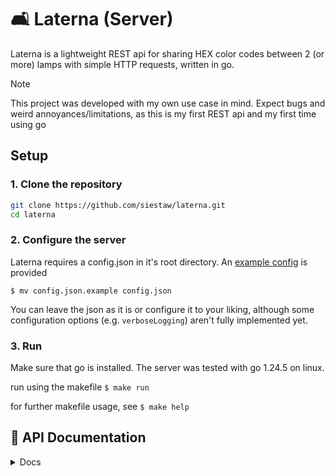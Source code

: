 # 🛋️ Laterna (Server)

Laterna is a lightweight REST api for sharing HEX color codes between 2 (or more) lamps with simple HTTP requests, written in go.

> [!NOTE]
> This project was developed with my own use case in mind.
> Expect bugs and weird annoyances/limitations, as this is my first REST api and my first time using go

## Setup

### 1. Clone the repository

```sh
git clone https://github.com/siestaw/laterna.git
cd laterna
```

### 2. Configure the server

Laterna requires a config.json in it's root directory. An [example config](https://github.com/siestaw/Laterna/blob/main/config.json.example) is provided

`$ mv config.json.example config.json`

You can leave the json as it is or configure it to your liking, although some configuration options (e.g. `verboseLogging`) aren't fully implemented yet.

### 3. Run

Make sure that go is installed. The server was tested with go 1.24.5 on linux.

run using the makefile
`$ make run`

for further makefile usage, see
`$ make help`

## 🛜 API Documentation

<details><summary>Docs</summary>

### Base URL

`http://your-server.com/api/v1`

---

### Authentification

The admin token will be displayed once while starting for the first time. To generate a new one, run with the `--resetAdminToken` flag.

All endpoints require the admin token in the header of the request:

```
Authorization: <token>
```

---

### Routes

#### Controller

| Method | Route          | Description                   | Request Body  |
| ------ | -------------- | ----------------------------- | ------------- |
| POST   | `/controllers` | Create a new controller       | —             |
| DELETE | `/controllers` | Delete an existing controller | `{ "ID": 1 }` |

---

#### Colors

| Method | Route          | Description                                        | Request Body             |
| ------ | -------------- | -------------------------------------------------- | ------------------------ |
| GET    | `/colors/`     | Get the current color of all available controllers | —                        |
| GET    | `/colors/{id}` | Get the current color of a specific controller     | —                        |
| PUT    | `/colors/{id}` | Set the color of a controller                      | `{ "color": "#FF0000" }` |

---

### cURL examples

#### Create a new controller

```bash
$ curl -X POST http://your-server.com/api/v1/controllers \
       -H "Authorization: $TOKEN"
```

ℹ️ Response with the newly assigned ID. The ID will always be the next available one

#### Delete a controller

```bash
$ curl -X DELETE localhost:8080/api/v1/controllers \
       -H "Authorization: $TOKEN" \
       -d '{"ID": 1}'
```

#### Get the current color of all controllers

```bash
$ curl -X GET localhost:8080/api/v1/colors/ \
       -H "Authorization: $TOKEN"
```

#### Get the current color of a specific controller

```bash
$ curl -X GET localhost:8080/api/v1/colors/1 \
       -H "Authorization: $TOKEN"
```

#### Set the color of a controller

```bash
$ curl -X PUT localhost:8080/api/v1/colors/1 \
       -H "Authorization:$TOKEN" \
       -d '{"Color": "#C2C342"}'
```

</details>
